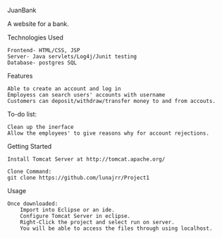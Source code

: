 JuanBank

A website for a bank. 


Technologies Used

    Frontend- HTML/CSS, JSP
    Server- Java servlets/Log4j/Junit testing
    Database- postgres SQL

Features

    Able to create an account and log in
    Employess can search users' accounts with username
    Customers can deposit/withdraw/transfer money to and from accouts.

To-do list:

    Clean up the inerface
    Allow the employees' to give reasons why for account rejections.

Getting Started

    Install Tomcat Server at http://tomcat.apache.org/
    
    Clone Command:
    git clone https://github.com/lunajrr/Project1
    


Usage

    Once downloaded:
        Import into Eclipse or an ide.
        Configure Tomcat Server in eclipse.
        Right-Click the project and select run on server.
        You will be able to access the files through using localhost.
        
